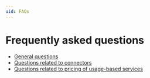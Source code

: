 ```yaml
---
uid: FAQs
---
```


# Frequently asked questions

- [General questions](xref:FAQs_General)
- [Questions related to connectors](xref:FAQs_Connectors)
- [Questions related to pricing of usage-based services](xref:FAQs_Pricing)
